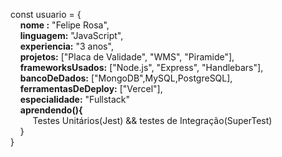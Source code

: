 const usuario = { <br>
 &nbsp;&nbsp;&nbsp;&nbsp;<b>nome :</b> "Felipe Rosa", <br>
 &nbsp;&nbsp;&nbsp;&nbsp;<b>linguagem:</b> "JavaScript", <br>
 &nbsp;&nbsp;&nbsp;&nbsp;<b>experiencia:</b> "3 anos", <br>
 &nbsp;&nbsp;&nbsp;&nbsp;<b>projetos:</b> ["Placa de Validade", "WMS", "Piramide"], <br>
 &nbsp;&nbsp;&nbsp;&nbsp;<b>frameworksUsados:</b> ["Node.js", "Express", "Handlebars"], <br>
 &nbsp;&nbsp;&nbsp;&nbsp;<b>bancoDeDados:</b> ["MongoDB",MySQL,PostgreSQL], <br>
 &nbsp;&nbsp;&nbsp;&nbsp;<b>ferramentasDeDeploy:</b> ["Vercel"], <br>
 &nbsp;&nbsp;&nbsp;&nbsp;<b>especialidade:</b> "Fullstack" <br>
 &nbsp;&nbsp;&nbsp;&nbsp;<b>aprendendo(){</b> <br>
 &nbsp;&nbsp;&nbsp;&nbsp;&nbsp;&nbsp;&nbsp;&nbsp; Testes Unitários(Jest) && testes de Integração(SuperTest)<br>
 &nbsp;&nbsp;&nbsp;&nbsp;}<br>
}
